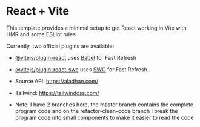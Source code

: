# React + Vite

This template provides a minimal setup to get React working in Vite with HMR and some ESLint rules.

Currently, two official plugins are available:

- [@vitejs/plugin-react](https://github.com/vitejs/vite-plugin-react/blob/main/packages/plugin-react/README.md) uses [Babel](https://babeljs.io/) for Fast Refresh
- [@vitejs/plugin-react-swc](https://github.com/vitejs/vite-plugin-react-swc) uses [SWC](https://swc.rs/) for Fast Refresh.
- Source API: https://aladhan.com/
- Tailwind: https://tailwindcss.com/

- Note:
I have 2 branches here, the master branch contains the complete program code and on the refactor-clean-code branch I break the program code into small components to make it easier to read the code
